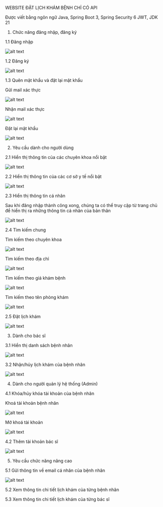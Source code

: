WEBSITE ĐẶT LỊCH KHÁM BỆNH CHỈ CÓ API

Được viết bằng ngôn ngữ Java, Spring Boot 3, Spring Security 6 JWT,  JDK 21

1. Chức năng đăng nhập, đăng ký

1.1 Đăng nhập

![alt text](image/image.png)

1.2 Đăng ký

![alt text](image/image-1.png)

1.3 Quên mật khẩu và đặt lại mật khẩu

Gửi mail xác thực

![alt text](image/image-2.png)

Nhận mail xác thực

![alt text](image/image-4.png)

Đặt lại mật khẩu

![alt text](image/image-5.png)

2. Yêu cầu dành cho người dùng

2.1 Hiển thị thông tin của các chuyên khoa nổi bật

![alt text](image/image-6.png)

2.2 Hiển thị thông tin của các cơ sở y tế nổi bật

![alt text](image/image-7.png)

2.3 Hiển thị thông tin cá nhân

Sau khi đăng nhập thành công xong, chúng ta có thể truy cập từ trang chủ để hiển thị ra những thông tin cá nhân của bản thân 

![alt text](image/image-8.png)

2.4 Tìm kiếm chung

Tìm kiếm theo chuyên khoa

![alt text](image/image-9.png)

Tìm kiếm theo địa chỉ

![alt text](image/image-10.png)

Tìm kiếm theo giá khám bệnh

![alt text](image/image-11.png)

Tìm kiếm theo tên phòng khám

![alt text](image/image-12.png)

2.5 Đặt lịch khám

![alt text](image/image-19.png)

3. Dành cho bác sĩ

3.1 Hiển thị danh sách bệnh nhân

![alt text](image/image-13.png)

3.2 Nhận/hủy lịch khám của bệnh nhân

![alt text](image/image-14.png)

4. Dành cho người quản lý hệ thống (Admin)

4.1 Khóa/hủy khóa tài khoản của bệnh nhân

Khoá tài khoản bệnh nhân

![alt text](image/image-15.png)

Mở khoá tài khoản

![alt text](image/image-16.png)

4.2 Thêm tài khoản bác sĩ

![alt text](image/image-17.png)

5. Yêu cầu chức năng nâng cao

5.1 Gửi thông tin về email cá nhân của bệnh nhân

![alt text](image/image-18.png)

5.2 Xem thông tin chi tiết lịch khám của từng bệnh nhân

5.3 Xem thông tin chi tiết lịch khám của từng bác sĩ


